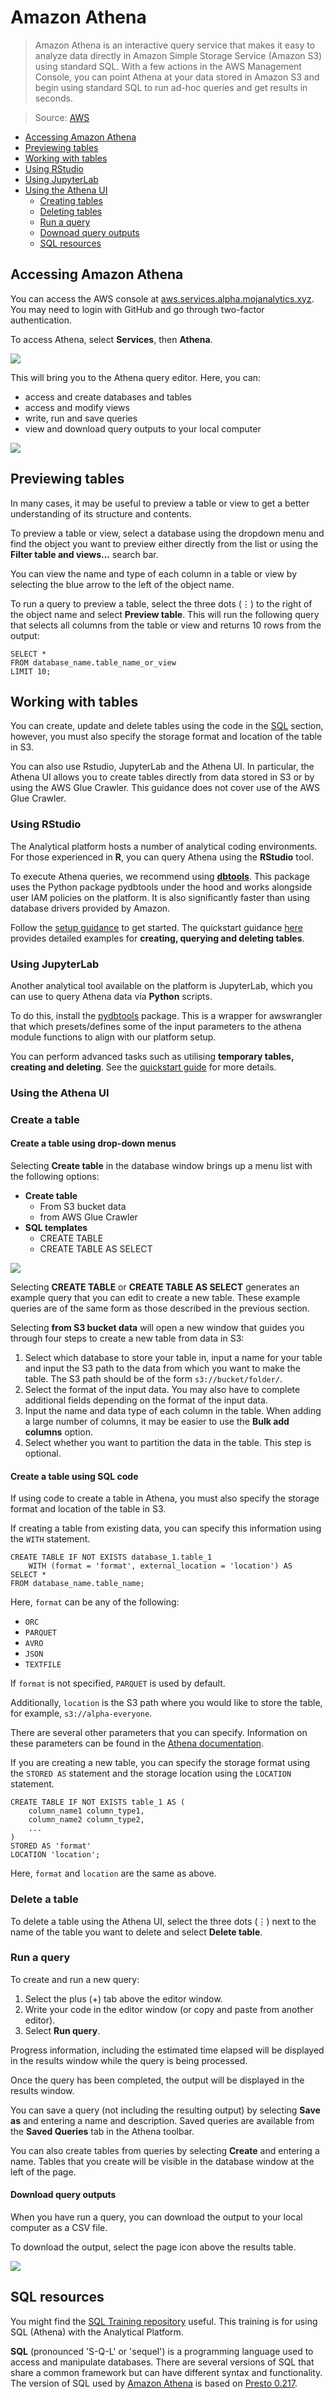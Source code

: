 # Amazon Athena
> Amazon Athena is an interactive query service that makes it easy to analyze data directly in Amazon Simple Storage Service (Amazon S3) using standard SQL. With a few actions in the AWS Management Console, you can point Athena at your data stored in Amazon S3 and begin using standard SQL to run ad-hoc queries and get results in seconds.

> Source: [AWS](https://docs.aws.amazon.com/athena/latest/ug/what-is.html)

<!-- @import "[TOC]" {cmd="toc" depthFrom=2 depthTo=6 orderedList=false} -->
<!-- code_chunk_output -->
- [Accessing Amazon Athena](#accessing-amazon-athena)
- [Previewing tables](#previewing-tables)
- [Working with tables](#working-with-tables)
- [Using RStudio](#using-rstudio)
- [Using JupyterLab](#using-jupyterlab)
- [Using the Athena UI](#using-the-athena-ui)
  - [Creating tables](#create-a-table)
  - [Deleting tables](#delete-a-table)
  - [Run a query](#run-a-query)
  - [Downoad query outputs](#download-query-outputs)
  - [SQL resources](#sql-resources)
<!-- /code_chunk_output -->

## Accessing Amazon Athena

You can access the AWS console at [aws.services.alpha.mojanalytics.xyz](https://aws.services.alpha.mojanalytics.xyz). You may need to login with GitHub and go through two-factor authentication.

To access Athena, select **Services**, then **Athena**.

![](../../../images/curated-databases/access-athena-2.png)

This will bring you to the Athena query editor. Here, you can:

- access and create databases and tables
- access and modify views
- write, run and save queries
- view and download query outputs to your local computer

![](../../../images/curated-databases/access-athena-3.png)

## Previewing tables

In many cases, it may be useful to preview a table or view to get a better understanding of its structure and contents.

To preview a table or view, select a database using the dropdown menu and find the object you want to preview either directly from the list or using the **Filter table and views...** search bar.

You can view the name and type of each column in a table or view by selecting the blue arrow to the left of the object name.

To run a query to preview a table, select the three dots (⋮) to the right of the object name and select **Preview table**. This will run the following query that selects all columns from the table or view and returns 10 rows from the output:

```
SELECT *
FROM database_name.table_name_or_view
LIMIT 10;
```

## Working with tables

You can create, update and delete tables using the code in the [SQL](./sql) section, however, you must also specify the storage format and location of the table in S3.

You can also use Rstudio, JupyterLab and the Athena UI. In particular, the Athena UI allows you to create tables directly from data stored in S3 or by using the AWS Glue Crawler. This guidance does not cover use of the AWS Glue Crawler.

### Using RStudio

The Analytical platform hosts a number of analytical coding environments. For those experienced in __R__, you can query Athena using the __RStudio__ tool.

To execute Athena queries, we recommend using [__dbtools__](https://github.com/moj-analytical-services/dbtools/). This package uses the Python package pydbtools under the hood and works alongside user IAM policies on the platform. It is also significantly faster than using database drivers provided by Amazon.

Follow the [setup guidance](https://github.com/moj-analytical-services/dbtools/#setup) to get started. The quickstart guidance [here](https://github.com/moj-analytical-services/dbtools/#examples) provides detailed examples for __creating, querying and deleting tables__.


### Using JupyterLab

Another analytical tool available on the platform is JupyterLab, which you can use to query Athena data via __Python__ scripts.

To do this, install the [pydbtools](https://github.com/moj-analytical-services/pydbtools/) package. This is a wrapper for awswrangler that which presets/defines some of the input parameters to the athena module functions to align with our platform setup.

You can perform advanced tasks such as utilising __temporary tables, creating and deleting__. See the [quickstart guide](https://github.com/moj-analytical-services/pydbtools/#quickstart-guide) for more details.


### Using the Athena UI
### Create a table
#### Create a table using drop-down menus
Selecting **Create table** in the database window brings up a menu list with the following options:

- **Create table**
  - From S3 bucket data
  - from AWS Glue Crawler
- **SQL templates**
  - CREATE TABLE
  - CREATE TABLE AS SELECT

![](../../../images/curated-databases/athena-create-1.png)

Selecting **CREATE TABLE** or **CREATE TABLE AS SELECT** generates an example query that you can edit to create a new table. These example queries are of the same form as those described in the previous section.

Selecting **from S3 bucket data** will open a new window that guides you through four steps to create a new table from data in S3:

1. Select which database to store your table in, input a name for your table and input the S3 path to the data from which you want to make the table. The S3 path should be of the form `s3://bucket/folder/`.
2. Select the format of the input data. You may also have to complete additional fields depending on the format of the input data.
3. Input the name and data type of each column in the table. When adding a large number of columns, it may be easier to use the **Bulk add columns** option.
4. Select whether you want to partition the data in the table. This step is optional.


#### Create a table using SQL code

If using code to create a table in Athena, you must also specify the storage format and location of the table in S3.

If creating a table from existing data, you can specify this information using the `WITH` statement.

```
CREATE TABLE IF NOT EXISTS database_1.table_1
    WITH (format = 'format', external_location = 'location') AS
SELECT *
FROM database_name.table_name;
```

Here, `format` can be any of the following:

- `ORC`
- `PARQUET`
- `AVRO`
- `JSON`
- `TEXTFILE`

If `format` is not specified, `PARQUET` is used by default.

Additionally, `location` is the S3 path where you would like to store the table, for example, `s3://alpha-everyone`.

There are several other parameters that you can specify. Information on these parameters can be found in the [Athena documentation](https://docs.aws.amazon.com/athena/latest/ug/create-table-as.html).

If you are creating a new table, you can specify the storage format using the `STORED AS` statement and the storage location using the `LOCATION` statement.

```
CREATE TABLE IF NOT EXISTS table_1 AS (
    column_name1 column_type1,
    column_name2 column_type2,
    ...
)
STORED AS 'format'
LOCATION 'location';
```

Here, `format` and `location` are the same as above.


### Delete a table

To delete a table using the Athena UI, select the three dots (⋮) next to the name of the table you want to delete and select **Delete table**. 

### Run a query

To create and run a new query:

1.  Select the plus (+) tab above the editor window.
2.  Write your code in the editor window (or copy and paste from another editor).
3.  Select **Run query**.

Progress information, including the estimated time elapsed will be displayed in the results window while the query is being processed.

Once the query has been completed, the output will be displayed in the results window.

You can save a query (not including the resulting output) by selecting **Save as** and entering a name and description. Saved queries are available from the **Saved Queries** tab in the Athena toolbar.

You can also create tables from queries by selecting **Create** and entering a name. Tables that you create will be visible in the database window at the left of the page.

#### Download query outputs

When you have run a query, you can download the output to your local computer as a CSV file.

To download the output, select the page icon above the results table.

![](../../../images/curated-databases/athena-create-4.png)


## SQL resources

You might find the [SQL Training repository](https://github.com/moj-analytical-services/sql_training) useful. This training is for using SQL (Athena) with the Analytical Platform.

__SQL__ (pronounced 'S-Q-L' or 'sequel') is a programming language used to access and manipulate databases. There are several versions of SQL that share a common framework but can have different syntax and functionality. The version of SQL used by [Amazon Athena](https://docs.aws.amazon.com/athena/latest/ug/what-is.html) is based on [Presto 0.217](https://prestodb.io/docs/0.217/index.html).
